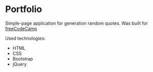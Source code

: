 # Portfolio
Simple-page application for generation random quotes.
Was built for [freeCodeCamp](http://www.freecodecamp.com/)

Used technologies:
* HTML
* CSS
* Bootstrap
* jQuery


